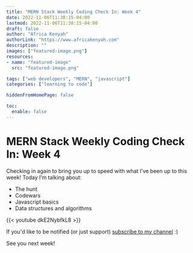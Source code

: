 ```yaml
---
title: "MERN Stack Weekly Coding Check In: Week 4"
date: 2022-11-06T11:38:15-04:00
lastmod: 2022-11-06T11:38:15-04:00
draft: false
author: "Africa Kenyah"
authorLink: "https://www.africakenyah.com"
description: ""
images: ["featured-image.png"]
resources:
- name: "featured-image"
  src: "featured-image.png"

tags: ["web developers", "MERN", "javascript"]
categories: ["learning to code"]

hiddenFromHomePage: false

toc:
  enable: false
---
```

# MERN Stack Weekly Coding Check In: Week 4
Checking in again to bring you up to speed with what I’ve been up to this week!
Today I’m talking about:
- The hunt
- Codewars 
- Javascript basics
- Data structures and algorithms

{{< youtube dkE2NybfkL8 >}}

If you'd like to be notified (or just support) [subscribe to my channel](https://www.youtube.com/channel/UCiaMi-uLijoOEPT0lfaQCvw) :) 
 
See you next week!